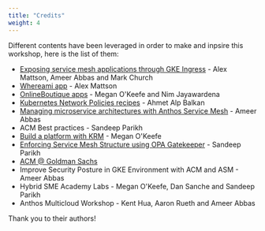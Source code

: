 ```yaml
---
title: "Credits"
weight: 4
---
```

Different contents have been leveraged in order to make and inpsire this workshop, here is the list of them:
- [Exposing service mesh applications through GKE Ingress](https://cloud.google.com/architecture/exposing-service-mesh-apps-through-gke-ingress) - Alex Mattson, Ameer Abbas and Mark Church
- [Whereami app](https://github.com/GoogleCloudPlatform/kubernetes-engine-samples/tree/main/whereami) - Alex Mattson
- [OnlineBoutique apps](https://github.com/GoogleCloudPlatform/microservices-demo) - Megan O'Keefe and Nim Jayawardena
- [Kubernetes Network Policies recipes](https://github.com/ahmetb/kubernetes-network-policy-recipes) - Ahmet Alp Balkan
- [Managing microservice architectures with Anthos Service Mesh](https://youtu.be/OeevDBEDAIA) - Ameer Abbas
- ACM Best practices - Sandeep Parikh
- [Build a platform with KRM](https://github.com/askmeegs/build-a-platform-with-krm) - Megan O'Keefe
- [Enforcing Service Mesh Structure using OPA Gatekeeper](https://youtu.be/90RHTBinAFU) - Sandeep Parikh
- [ACM @ Goldman Sachs](https://youtu.be/5ENId064XLo)
- Improve Security Posture in GKE Environment with ACM and ASM - Ameer Abbas
- Hybrid SME Academy Labs - Megan O'Keefe, Dan Sanche and Sandeep Parikh
- Anthos Multicloud Workshop - Kent Hua, Aaron Rueth and Ameer Abbas

Thank you to their authors!